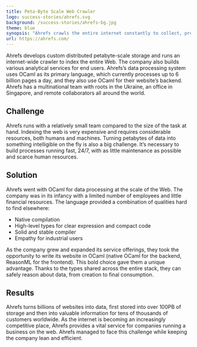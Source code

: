 ```yaml
---
title: Peta-Byte Scale Web Crawler
logo: success-stories/ahrefs.svg
background: /success-stories/ahrefs-bg.jpg
theme: blue
synopsis: "Ahrefs crawls the entire internet constantly to collect, process, and store data to build an all-in-one SEO toolkit."
url: https://ahrefs.com/
---
```


Ahrefs develops custom distributed petabyte-scale storage and runs an internet-wide crawler to index the entire Web. The company also builds various analytical services for end users. Ahrefs’s data processing system uses OCaml as its primary language, which currently processes up to 6 billion pages a day, and they also use OCaml for their website’s backend. Ahrefs has a multinational team with roots in the Ukraine, an office in Singapore, and remote collaborators all around the world.

## Challenge

Ahrefs runs with a relatively small team compared to the size of the task at hand. Indexing the web is very expensive and requires considerable resources, both humans and machines. Turning petabytes of data into something intelligible on the fly is also a big challenge. It’s necessary to build processes running fast, 24/7, with as little maintenance as possible and scarce human resources.

## Solution

Ahrefs went with OCaml for data processing at the scale of the Web. The company was in its infancy with a limited number of employees and little financial resources. The language provided a combination of qualities hard to find elsewhere:
- Native compilation
- High-level types for clear expression and compact code
- Solid and stable compiler
- Empathy for industrial users

As the company grew and expanded its service offerings, they took the opportunity to write its website in OCaml (native OCaml for the backend, ReasonML for the frontend). This bold choice gave them a unique advantage. Thanks to the types shared across the entire stack, they can safely reason about data, from creation to final consumption.

## Results

Ahrefs turns billions of websites into data, first stored into over 100PB of storage and then into valuable information for tens of thousands of customers worldwide. As the internet is becoming an increasingly competitive place, Ahrefs provides a vital service for companies running a business on the web. Ahrefs managed to face this challenge while keeping the company lean and efficient.
